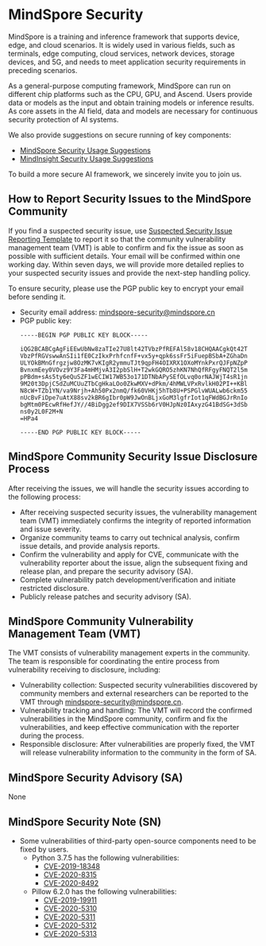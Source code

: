 # MindSpore Security

MindSpore is a training and inference framework that supports device, edge, and cloud scenarios. It is widely used in various fields, such as terminals, edge computing, cloud services, network devices, storage devices, and 5G, and needs to meet application security requirements in preceding scenarios.

As a general-purpose computing framework, MindSpore can run on different chip platforms such as the CPU, GPU, and Ascend. Users provide data or models as the input and obtain training models or inference results. As core assets in the AI field, data and models are necessary for continuous security protection of AI systems.

We also provide suggestions on secure running of key components:
+ [MindSpore Security Usage Suggestions](https://gitee.com/mindspore/mindspore/blob/master/SECURITY.md)
+ [MindInsight Security Usage Suggestions](https://gitee.com/mindspore/mindinsight/blob/master/SECURITY.md)

To build a more secure AI framework, we sincerely invite you to join us.

## How to Report Security Issues to the MindSpore Community

If you find a suspected security issue, use [Suspected Security Issue Reporting Template](https://gitee.com/mindspore/community/blob/master/security/template/report-template_en.md) to report it so that the community vulnerability management team (VMT) is able to confirm and fix the issue as soon as possible with sufficient details. Your email will be confirmed within one working day. Within seven days, we will provide more detailed replies to your suspected security issues and provide the next-step handling policy.

To ensure security, please use the PGP public key to encrypt your email before sending it.

+ Security email address: <mindspore-security@mindspore.cn>
+ PGP public key:
  ```
  -----BEGIN PGP PUBLIC KEY BLOCK-----

  iQG2BCABCgAgFiEEwUbNw8zaTIe27U8lt42TVbzPfREFAl58v18CHQAACgkQt42T
  VbzPfRGVswwAnSIi1fE0CzIkxPrhfcnfF+vx5y+qpk6ssFr5iFuepBSbA+ZGhaDn
  ULYOkBMnGfrgzjw8OzMK7vKIgR2ymmuTJt9qpFH4OIXRX1OXoMYnkPxrQJFpNZpP
  BvnxmEey0VOvz9Y3Fa4mHMjvA3I2pbSlH+T2wkGQRO5zhKN7NhQfRFgyFNQT2l5m
  pPBdm+sAs5ty6eQuSZF1wECIW17WB53o171DTNbAPySEfOLvq0orNAJWjT4sR1jn
  9M20t3DpjC5dZuMCUuZTbCgHkaLOo0ZkwMXV+dPkm/4hMWLVPxRvlkH02PI++KBl
  N8cW+TZb1YN/va9Nrjh+Ah50Px2nmQ/fk60VHKj5hTb8U+PSPGlvWUALwb6ckm55
  nUcBvFiDpe7uAtX88sv2kBR6gIbr0pW9JwOnBLjxGoM3lgfrIot1qFWdBGJrRnIo
  bgMtm0PEcwRfHefJY//4BiDgg2ef9DIX7VSSb6rV0HJpNz0IAxyzG41BdSG+3dSb
  ns0y2L0F2M+N
  =HPa4

  -----END PGP PUBLIC KEY BLOCK-----
  ```

## MindSpore Community Security Issue Disclosure Process

After receiving the issues, we will handle the security issues according to the following process:
+ After receiving suspected security issues, the vulnerability management team (VMT) immediately confirms the integrity of reported information and issue severity.
+ Organize community teams to carry out technical analysis, confirm issue details, and provide analysis reports.
+ Confirm the vulnerability and apply for CVE, communicate with the vulnerability reporter about the issue, align the subsequent fixing and release plan, and prepare the security advisory (SA).
+ Complete vulnerability patch development/verification and initiate restricted disclosure.
+ Publicly release patches and security advisory (SA).

## MindSpore Community Vulnerability Management Team (VMT)

The VMT consists of vulnerability management experts in the community. The team is responsible for coordinating the entire process from vulnerability receiving to disclosure, including:
+ Vulnerability collection: Suspected security vulnerabilities discovered by community members and external researchers can be reported to the VMT through <mindspore-security@mindspore.cn>.
+ Vulnerability tracking and handling: The VMT will record the confirmed vulnerabilities in the MindSpore community, confirm and fix the vulnerabilities, and keep effective communication with the reporter during the process.
+ Responsible disclosure: After vulnerabilities are properly fixed, the VMT will release vulnerability information to the community in the form of SA.

## MindSpore Security Advisory (SA)

None

## MindSpore Security Note (SN)

+ Some vulnerabilities of third-party open-source components need to be fixed by users.
  + Python 3.7.5 has the following vulnerabilities:
    + [CVE-2019-18348](https://nvd.nist.gov/vuln/detail/CVE-2019-18348)
    + [CVE-2020-8315](https://nvd.nist.gov/vuln/detail/CVE-2020-8315)
    + [CVE-2020-8492](https://nvd.nist.gov/vuln/detail/CVE-2020-8492)
  + Pillow 6.2.0 has the following vulnerabilities:
    + [CVE-2019-19911](https://nvd.nist.gov/vuln/detail/CVE-2019-19911)
    + [CVE-2020-5310](https://nvd.nist.gov/vuln/detail/CVE-2020-5310)
    + [CVE-2020-5311](https://nvd.nist.gov/vuln/detail/CVE-2020-5311)
    + [CVE-2020-5312](https://nvd.nist.gov/vuln/detail/CVE-2020-5312)
    + [CVE-2020-5313](https://nvd.nist.gov/vuln/detail/CVE-2020-5313)
